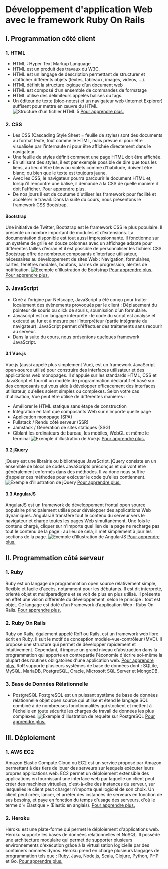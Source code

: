 # Développement d'application Web avec le framework Ruby On Rails
## I. Programmation côté client
### 1. HTML
* HTML : Hyper Text Markup Language
* HTML est un produit des travaux du W3C. 
* HTML est un langage de description permettant de structurer et d’afficher différents objets (textes, tableaux, images, vidéos, …).
* HTML définit la structure logique d’un document web
* HTML est composé d’un ensemble de commandes de formatage
* HTML utilise des délimiteurs appelés balises ou tags.
* Un éditeur de texte (bloc-notes) et un navigateur web (Internet Explorer) suffisent pour mettre en œuvre du HTML
![Structure d'un fichier HTML 5](./Images/HTML-5.png)
[Pour apprendre plus.](https://www.w3schools.com/html/default.asp)
### 2. CSS
* Les CSS (Cascading Style Sheet = feuille de styles) sont des documents au format texte, tout comme le HTML, mais prévue ni pour être visualisée par l'internaute ni pour être affichée directement dans le navigateur. 
* Une feuille de styles définit comment une page HTML doit être affichée.
* En utilisant des styles, il est par exemple possible de dire que tous les liens, au lieu d'être bleus ou violets comme d'habitude, doivent être blanc; ou bien que le texte est toujours jaune.
* Avec les CSS, le navigateur pourra parcourir le document HTML et, lorsqu'il rencontre une balise, il demande à la CSS de quelle manière il doit l'afficher. 
[Pour apprendre plus.](https://www.w3schools.com/css/default.asp)
* De nos jours il est de coutume d'utiliser les framework pour facilité et accélérer le travail. Dans la suite du cours, nous présentons le framework CSS Bootstrap.  
####  Bootstrap
Une initiative de Twitter, Bootstrap est le framework CSS le plus populaire. Il présente un nombre important de modules et d’extensions. La documentation disponible est tout aussi impressionnante. Il fonctionne sur un système de grille en douze colonnes avec un affichage adapté pour différentes tailles d’écran et il est possible de personnaliser les fichiers CSS. Bootstrap offre de nombreux composants d’interface utilisateur, nécessaires au développement de sites Web : Navigation, formulaires, cartes, fenêtres modales, boutons, barres de progression, alertes de notification.
![Exemple d'illustration de Bootstrap](./Images/bootstrap.png)
[Pour apprendre plus.](https://www.w3schools.com/bootstrap/bootstrap_ver.asp)
[Pour apprendre plus.](https://getbootstrap.com/)
### 3. JavaScript
* Créé à l’origine par Netscape, JavaScript a été conçu pour traiter localement des évènements provoqués par le client : Déplacement du pointeur de souris ou click de souris, soumission d’un formulaire.
* Javascript est un langage interprété : le code du script est analysé et exécuté au fur et à mesure par l’interpréteur (partie intégrante du navigateur). JavaScript permet d'éffectuer des traitements sans recourir au serveur.
* Dans la suite du cours, nous présentons quelques framework JavaScript.
#### 3.1 Vue.js
Vue.js (aussi appelé plus simplement Vue), est un framework JavaScript open-source utilisé pour construire des interfaces utilisateur et des applications web monopages. Il s'appuie sur les standards HTML, CSS et JavaScript et fournit un modèle de programmation déclaratif et basé sur des composants qui vous aide à développer efficacement des interfaces utilisateur, qu'elles soient simples ou complexes. Selon votre cas d'utilisation, Vue peut être utilisé de différentes manières :

* Améliorer le HTML statique sans étape de construction
* Intégration en tant que composants Web sur n'importe quelle page
* Application monopage (SPA)
* Fullstack / Rendu côté serveur (SSR)
* Jamstack / Génération de sites statiques (SSG)
* Ciblant les ordinateurs de bureau, les mobiles, WebGL et même le terminal
![Exemple d'illustration de Vue.js](./Images/vuejs.png)
[Pour apprendre plus.](https://vuejs.org/guide/introduction.html)
#### 3.2 jQuery
jQuery est une librairie ou bibliothèque JavaScript. jQuery consiste en un ensemble de blocs de codes JavaScripts préconçus et qui vont être généralement enfermés dans des méthodes. Il va donc nous suffire d’appeler ces méthodes pour exécuter le code qu’elles contiennent.
![Exemple d'illustration de jQuery](./Images/JQuery.png)
[Pour apprendre plus.](https://www.pierre-giraud.com/jquery-apprendre-cours/introduction/)
#### 3.3 AngularJS
AngularJS est un framework de développement frontal open source populaire principalement utilisé pour développer des applications Web dynamiques. AngularJS transfère tout le contenu du serveur vers le navigateur et charge toutes les pages Web simultanément. Une fois le contenu chargé, cliquer sur n'importe quel lien de la page ne recharge pas tout le contenu de la page ; au lieu de cela, il met simplement à jour les sections de la page.
![Exemple d'illustration de AngularJS](./Images/AngularJS.png)
[Pour apprendre plus.](https://docs.angularjs.org/tutorial)
## II. Programmation côté serveur
### 1. Ruby
Ruby est un langage de programmation open source relativement simple, flexible et facile d'accès, notamment pour les débutants. Il est dit interprété, orienté objet et multiparadigme et se voit de plus en plus utilisé. Il présente en effet une vision différente du développement, selon le principe : tout est objet. Ce langage est doté d’un Framework d’application Web : Ruby On Rails.
[Pour apprendre plus.](https://ruby-doc.org/core-3.1.2/)
### 2. Ruby On Rails
Ruby on Rails, également appelé RoR ou Rails, est un framework web libre écrit en Ruby. Il suit le motif de conception modèle-vue-contrôleur (MVC). Il propose une structure qui permet de développer rapidement et intuitivement. Cependant, il impose un grand niveau d'abstraction dans la programmation qui apporte en contrepartie l'économie d'écrire soi-même la plupart des routines obligatoires d'une application web.
[Pour apprendre plus.](https://guides.rubyonrails.org/)
RoR supporte plusieurs systèmes de base de données dont :  SQLite, MySQL, MariaDB, PostgreSQL, Oracle, Microsoft SQL Server et MongoDB.
### 3. Base de Données Rélationnelle
* PostgreSQL
PostgreSQL est un puissant système de base de données relationnelle objet open source qui utilise et étend le langage SQL combiné à de nombreuses fonctionnalités qui stockent et mettent à l'échelle en toute sécurité les charges de travail de données les plus complexes.
![Exemple d'illustration de requête sur PostgreSQL](./Images/PostgreSQL.png)
[Pour apprendre plus.](https://www.w3schools.com/bootstrap/bootstrap_ver.asp)
## III. Déploiement
### 1. AWS EC2
Amazon Elastic Compute Cloud ou EC2 est un service proposé par Amazon permettant à des tiers de louer des serveurs sur lesquels exécuter leurs propres applications web. EC2 permet un déploiement extensible des applications en fournissant une interface web par laquelle un client peut créer des machines virtuelles, c'est-à-dire des instances du serveur, sur lesquelles le client peut charger n'importe quel logiciel de son choix. Un client peut créer, lancer, et arrêter des instances de serveurs en fonction de ses besoins, et paye en fonction du temps d'usage des serveurs, d'où le terme d'« Élastique » (Elastic en anglais).
[Pour apprendre plus.](https://docs.aws.amazon.com/ec2/index.html?nc2=h_ql_doc_ec2)
### 2. Heroku
Heroku est une plate-forme qui permet le déploiement d'applications web. Heroku supporte les bases de données relationnelles et NoSQL. Il possède une architecture modulaire qui permet de supporter plusieurs environnements d'exécution grâce à la virtualisation logicielle par des containers nommés dynos. Heroku prend en charge plusieurs langages de programmation tels que : Ruby, Java, Node.js, Scala, Clojure, Python, PHP et Go.
[Pour apprendre plus.](https://devcenter.heroku.com/articles/getting-started-with-ruby)